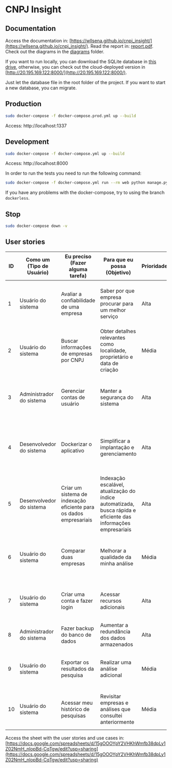 # CNPJ Insight

## Documentation

Access the documentation in: [https://wllsena.github.io/cnpj_insight/](https://wllsena.github.io/cnpj_insight/). Read the report in: [report.pdf](./report.pdf). Check out the diagrams in the [diagrams](./diagrams) folder.

If you want to run locally, you can download the SQLite database in [this drive](https://drive.google.com/file/d/1Rpl5RAMi0dN9nUSKiFoBFUoAU5mxIRbJ/view?usp=sharing), otherwise, you can check out the cloud-deployed version in [http://20.195.169.122:8000/](http://20.195.169.122:8000/).

Just let the database file in the root folder of the project. If you want to start a new database, you can migrate.

## Production
```bash
sudo docker-compose -f docker-compose.prod.yml up --build
```

Access: http://localhost:1337

## Development
```bash
sudo docker-compose -f docker-compose.yml up --build
```

Access: http://localhost:8000

In order to run the tests you need to run the following command:

```bash
sudo docker-compose -f docker-compose.yml run --rm web python manage.py test
```

If you have any problems with the docker-compose, try to using the branch `dockerless`.


## Stop

```bash
sudo docker-compose down -v
```

## User stories

| ID | Como um (Tipo de Usuário) | Eu preciso (Fazer alguma tarefa)                                   | Para que eu possa (Objetivo)                                                                                   | Prioridade | Status | Tempo estimado (horas) | Critério de Aceitação                                                              |
| -- | ------------------------- | ------------------------------------------------------------------ | -------------------------------------------------------------------------------------------------------------- | ---------- | ------ | ---------------------- | ---------------------------------------------------------------------------------- |
| 1  | Usuário do sistema        | Avaliar a confiabilidade de uma empresa                            | Saber por que empresa procurar para um melhor serviço                                                          | Alta       | Feito  | 8                      | Avaliações claras e consistentes, fácil interpretação dos resultados.              |
| 2  | Usuário do sistema        | Buscar informações de empresas por CNPJ                            | Obter detalhes relevantes como localidade, proprietário e data de criação                                      | Média      | Feito  | 10                     | Resultados precisos, busca rápida, filtro por CNPJ.                                |
| 3  | Administrador do sistema  | Gerenciar contas de usuário                                        | Manter a segurança do sistema                                                                                  | Alta       | Feito  | 15                     | Capacidade de adicionar, remover e editar contas, sistema de permissões robusto.   |
| 4  | Desenvolvedor do sistema  | Dockerizar o aplicativo                                            | Simplificar a implantação e gerenciamento                                                                      | Alta       | Feito  | 5                      | Aplicativo rodando de forma estável em um container Docker, documentação clara.    |
| 5  | Desenvolvedor do sistema  | Criar um sistema de indexação eficiente para os dados empresariais | Indexação escalável, atualização do índice automatizada, busca rápida e eficiente das informações empresariais | Alta       | Feito  | 20                     | Indexação rápida, atualizações automáticas, pesquisa eficaz.                       |
| 6  | Usuário do sistema        | Comparar duas empresas                                             | Melhorar a qualidade da minha análise                                                                          | Média      | Feito  | 6                      | Interface intuitiva para seleção e comparação, exibição clara de diferenças chave. |
| 7  | Usuário do sistema        | Criar uma conta e fazer login                                      | Acessar recursos adicionais                                                                                    | Alta       | Feito  | 4                      | Processo de registro e login seguro e fácil, recuperação de senha eficiente.       |
| 8  | Administrador do sistema  | Fazer backup do banco de dados                                     | Aumentar a redundância dos dados armazenados                                                                   | Alta       | Feito  | 2                      | Backups regulares, seguros e verificados.                                          |
| 9  | Usuário do sistema        | Exportar os resultados da pesquisa                                 | Realizar uma análise adicional                                                                                 | Média      | Feito  | 3                      | Capacidade de exportar em PDF, integridade dos dados exportados.                   |
| 10 | Usuário do sistema        | Acessar meu histórico de pesquisas                                 | Revisitar empresas e análises que consultei anteriormente                                                      | Média      | Feito  | 6                      | Visualização fácil do histórico, revisitar empresas listadas.                      |

Access the sheet with the user stories and use cases in: [https://docs.google.com/spreadsheets/d/15gOOOYpY2VHKhWmfb38dpLy1Z02NmH_nlopBd-CqTgw/edit?usp=sharing](https://docs.google.com/spreadsheets/d/15gOOOYpY2VHKhWmfb38dpLy1Z02NmH_nlopBd-CqTgw/edit?usp=sharing)